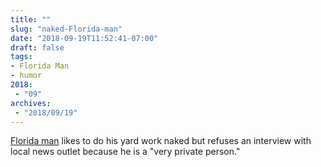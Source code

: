```yaml
---
title: ""
slug: "naked-Florida-man"
date: "2018-09-19T11:52:41-07:00"
draft: false
tags:
- Florida Man
- humor
2018:
 - "09"
archives:
 - "2018/09/19"
---
```


[Florida man][] likes to do his yard work naked but refuses an interview with local news outlet because he is a "very private person."

[Florida man]: http://wjla.com/news/offbeat/neighbors-complain-about-florida-man-doing-yard-work-naked-police-say-it-is-legal